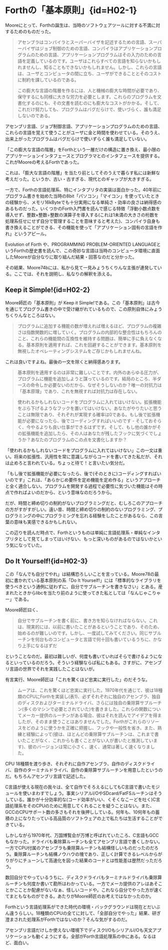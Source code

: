 # Forthの「基本原則」{id=H02-1}

Mooreにとって、Forthの誕生は、当時のソフトウェアツールに対する不満に対するためのものだった。

> アセンブラはコンパイラとスーパーバイザを記述するための言語、スーパーバイザはジョブ制御のための言語、コンパイラはアプリケーションプログラムのための言語、アプリケーションプログラムはその入力のための言語を定義しているのです。ユーザはこれらすべての言語を知らないかもしれませんし、知ることもできないかもしれません。しかし、これらの言語は、ユーザとコンピュータの間に立ち、ユーザができることとそのコストに制約を課しているのである。
> 
> この膨大な言語の階層を作るには、人と機械の膨大な時間が必要であり、保守するにも同様に大きな労力を必要とします。これらのプログラムを文書化するのにも、その文書を読むのにも膨大なコストがかかる。そして、これだけ努力しても、プログラムはバグだらけで、使いづらく、誰も満足しないのである。

アセンブリ言語、ジョブ制御言語、アプリケーションプログラムのための言語、これらの言語を覚えて使うことがユーザに金と時間を使わせている。そのうえ、出来上がったプログラムはバグだらけで使いずらく誰も満足していない。

「この膨大な言語の階層」をForthという一層だけの構造に置き換え、最小限のアプリケーションインタフェースとプログラマとのインタフェースを提供する。これがMooreの考えるForthであった。

これは、「膨大な言語の階層」を当たり前としてそのうえで暮らす私には新鮮な考えだった。というか、古い・古すぎる、現代とのギャップが大きすぎる。

一方で、Forthの言語処理系、特にインタプリタの実装は面白かった。40年前にプログラム書きを始めた当時の8bit「パソコン」「マイコン」を使っていたときの経験から、メモリ16kByteでも十分実用になる単純さ・効率の良さは納得感のあるものだった。いくつかのForth入門書を読んで感じる特徴「浮動小数点数を導入せず、整数×整数÷整数の演算子を導入する(これは1未満の大きさの桁数を処理系任せにせず自分で管理することを意味すると考えた)、コンパイラ自身も書き換えることができる、その機能を使って「アプリケーション固有の言語を作れ」というアピール。

Evolution of Forth や、PROGRAMMING PROBLEM-ORIENTED LANGUAGEというForthの歴史書を読んで、この奇妙な言語は当時のコンピュータ環境に直面したMooreが自分なりに取り組んだ結果・回答なのだと分かった。

その結果、Moore74bには、私から見て一見みょうちくりんな主張が連発している。ここでは、それを説明し、私なりの解釈を添える。

## Keep it Simple!{id=H02-2}

Moore師匠の「基本原則」が Keep it Simple!である。この「基本原則」は古今を通じてプログラム書きの中で受け継がれているもので、この原則自体にみょうちくりんなところはない。

> プログラムに追加する機能の数が増えれば増えるほど、プログラムの複雑さは指数関数的に増していく。プログラムの内部的な整合性はもちろんのこと、これらの機能間の互換性を維持する問題は、簡単に手に負えなくなる。基本原則を適用すれば、これを回避することができます。基本原則を無視したオペレーティングシステムをご存じかもしれませんね。

これは良いですよね。最後の一文を除くと納得感あります。

> 基本原則を適用するのは非常に難しいことです。内外のあらゆる圧力が、プログラムに機能を追加しようと謀っているのです。結局のところ、半ダースの命令しか必要ないのだから、なぜそうしないのか？唯一の対抗力は「基本原理」であり、これを無視すれば対抗力は存在しない。

> 使われるかもしれないコードをプログラムに入れてはいけない。拡張機能をぶら下げるようなフックを置いてはいけない。あなたがやりたいと思うことは無限であり、それぞれが実現する確率は0である。もし後で拡張機能が必要になったら、後でコーディングすればいいのです - そしておそらく、今やるよりも良い仕事ができるはずです。そして、もし他の誰かがその拡張機能を追加したら、その人はあなたが残したフックに気づくでしょうか？あなたのプログラムのこの点を文書化しますか？

「使われるかもしれないコードをプログラムに入れてはいけない」この一文は重い。将来の拡張性、汎用性を常に意識しながらコードを書いてきた私だが、それは止めろと言われている。ちょっと待て！と言いたい気分だ。

「もし後で拡張機能が必要になったら、後で(そのときに)コーディングすればいいのです」これは、「あらかじめ要件を定め機能を定め作る」というアプローチと全く適合しない。プログラムを開発する過程で必要性に気づいた機能はその時点で作ればよいのだから、という意味なのだろうから。

だが、時間と締め切りの制約がないプログラミングだと、むしろこのアプローチの方がすがすがしい。遠い昔、時間と締め切りの制約のないプログラミング、プログラミングの中にプログラミングを忘れる経験をしたことがあるなら、この言葉の意味も実感できるかもしれない。

この辺りを読んだ時点で、Forthというものは単純に言語処理系・単純なインタプリタとして見てしまってはいけない、もっと深いものがあるのではないかという気になっていた。

## Do It Yourself!{id=H02-3}

この「なんでも自分でやれ」は結構恐ろしいことを言っている。Moore78の最初に書かれている基本原則の系「Do It Yourself!」には「標準的なライブラリを使うべきという通例に従わずに、自分でサブルーチンを書きなさい」とある。産まれたときからlibcを当たり前のように使ってきた私としては「なんじゃこりゃー」である。

Moore師匠曰く、

> ⾃分でサブルーチンを書く前に、書き⽅を知らなければならない。これは、現実的には、以前に書いたことがあるということであり、そのため、始めるのが難しいのです。しかし、⼀度試してみてください。同じサブルーチンを何台ものコンピュータと⾔語で何⼗回も書いているうちに、かなり上⼿になるはずだ

ということなのだ。最初は難しいが、何度も書いていればそらで書けるようになるといっているのだろう。そういう経験ならば私にもある。さすがに、アセンブリ言語の世界でそれを実践したことはないが。

有言実行、Moore師匠は「これを驚くほど忠実に実行した」のだそうな。

> ムーアは、これを驚くほど忠実に実行した。1970年代を通じて、彼は18種類のCPUにForthを実装し(表1)、必ずそれぞれに独自のアセンブラ、独自のディスクおよびターミナルドライバ、さらには独自の乗除算サブルーチン(多くのマシンで必要とされていた)を書きました。これらの関数についてメーカー提供のルーチンがある場合、彼はそれを読んでアイデアを得ましたが、そのまま使うことはありませんでした。Forthがこれらのリソースをどのように使うかを正確に把握し、フックや一般性を省き、また、熟練と経験によって(彼は、ほとんどの乗除算サブルーチンは、これまで書いたことがなく、これからも書くことがない人が書いたと推測しています)、彼のバージョンは常に小さく、速く、通常は著しく速くなりました。

CPU 18種類を渡り歩き、それぞれに自作アセンブラ、自作のディスクドライバ、自作のターミナルドライバ、自作の乗除算サブルーチンを用意したというのだ。もちろんアセンブリ言語で記述した。

C言語が使える現在の我々は、全て自作でそろえるにしてもC言語で書いたモジュールを使いまわすでしょう。事実シリアルI/OやSDcard/FatFSルーチンはそうしている。誰かが十分効率的な(コード効率がいい、くそくなこーどを吐く)C言語処理系をそのCPUのために用意してくれることを疑うことはない。また、GCCのCPUサポート数の多さもそれを後押ししている。何年も、10何年もの蓄積の上になりたっている高品質のソフトウェアの上で私たちは生活することができている。

しかしながら1970年代、万国博覧会が万博と呼ばれていたころ、C言語もGCCもなかった。ドライバも乗除算ルーチンも全てアセンブリ言語で書くしかない。一方でCPU付属のアセンブラも乗除算ルーチンも結構怪しいものだったのだろう。乗除算ルーチンも結構ノウハウの塊であり、正しく計算できるレベルからがりがりにチューンして高速化を図った結果のコードとは性能差は歴然だっただろう。

数回自分でやっているうちに、ディスクドライバもターミナルドライバも乗除算ルーチンも何度か書いて勘所はわかっている。一方でメーカ提供のアレはあそことかこことか配慮がないなぁ、怪しいコードや。これなら自分でやった方が速くてまともなものができる。あたりがMoore師匠のお考えではなかったのか。

Forthという言語処理系ができた時代の環境・バックグラウンドは現在とだいぶん違うらしい。18種類のCPUの全てに対して、「全部自分でやった」結果、研ぎ澄まされた処理系がForthではないのか？そんな気がするのだ。

アセンブリ言語だけしか使えない環境下でディスクI/OもシリアルI/Oも天文アプリケーションも動くようにする。全部がForth言語処理系の中にある。なるほど、面白い。
